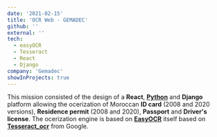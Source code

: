 ```yaml
---
date: '2021-02-15'
title: 'OCR Web - GEMADEC'
github: ''
external: ''
tech:
  - easyOCR
  - Tesseract
  - React
  - Django
company: 'Gemadec'
showInProjects: true
---
```


This mission consisted of the design of a **React**, **[Python](https://docs.python.org/fr/3.8/)** and **Django** platform allowing the ocerization of Moroccan **ID card** (2008 and 2020 versions), **Residence permit** (2008 and 2020), **Passport** and **Driver's license**. The ocerization engine is based on **[EasyOCR](https://github.com/JaidedAI/EasyOCR)** itself based on **[Tesseract_ocr](https://github.com/tesseract-ocr/tesseract)** from Google.
